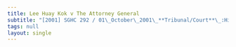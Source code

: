 ```yaml
---
title: Lee Huay Kok v The Attorney General
subtitle: "[2001] SGHC 292 / 01\_October\_2001\_**Tribunal/Court**\_:High\_Court\_**Coram**\_:Choo\_Han\_Teck\_JC\_**Counsel\_Name(s)**\_:—\_**Parties**\_:—"
tags: null
layout: single
---
```


